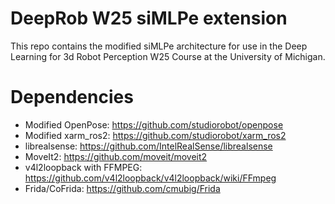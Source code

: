 # DeepRob W25 siMLPe extension

This repo contains the modified siMLPe architecture for use in the Deep Learning for 3d Robot Perception W25 Course at the University of Michigan.

# Dependencies
- Modified OpenPose: https://github.com/studiorobot/openpose
- Modified xarm_ros2: https://github.com/studiorobot/xarm_ros2
- librealsense: https://github.com/IntelRealSense/librealsense
- MoveIt2: https://github.com/moveit/moveit2
- v4l2loopback with FFMPEG: https://github.com/v4l2loopback/v4l2loopback/wiki/FFmpeg
- Frida/CoFrida: https://github.com/cmubig/Frida
